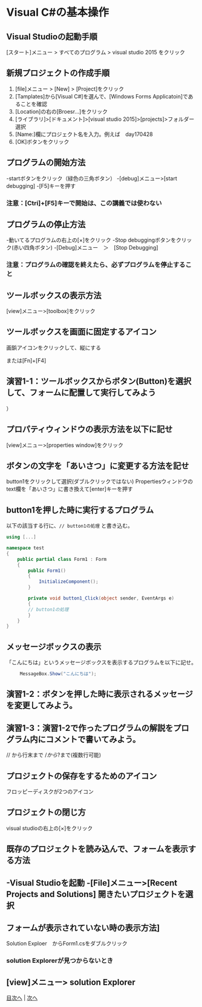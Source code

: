 # Visual C#の基本操作
## Visual Studioの起動手順
[スタート]メニュー > すべてのプログラム > visual studio 2015 をクリック


## 新規プロジェクトの作成手順
1.	 [file]メニュー > [New] > [Project]をクリック
2.	 [Tamplates]から[Visual C#]を選んで、[Windows Forms Applicatoin]であることを確認
3.	 [Location]の右の[Broesr...]をクリック
1. [ライブラリ]>[ドキュメント]>[visual studio 2015]>[projects]>フォルダー選択
4.	 [Name:]欄にプロジェクト名を入力。例えば　day170428
5.	 [OK]ボタンをクリック
	 


## プログラムの開始方法
-startボタンをクリック（緑色の三角ボタン）
-[debug]メニュー>[start debugging]
-[F5]キーを押す

### 注意：[Ctri]+[F5]キーで開始は、この講義では使わない

## プログラムの停止方法
-動いてるプログラムの右上の[×]をクリック
-Stop debuggingボタンをクリック(赤い四角ボタン)
-[Debug]メニュー　＞　[Stop Debugging]

### 注意：プログラムの確認を終えたら、必ずプログラムを停止すること

## ツールボックスの表示方法
[view]メニュー>[toolbox]をクリック


## ツールボックスを画面に固定するアイコン
画鋲アイコンをクリックして、縦にする

または[Fn]+[F4]
## 演習1-1：ツールボックスからボタン(Button)を選択して、フォームに配置して実行してみよう
）


## プロパティウィンドウの表示方法を以下に記せ
[view]メニュー>[properties window]をクリック


## ボタンの文字を「あいさつ」に変更する方法を記せ
button1をクリックして選択(ダブルクリックではない)
Propertiesウィンドウのtext欄を「あいさつ」に書き換えて[enter]キーを押す

## button1を押した時に実行するプログラム
以下の該当する行に、`// button1の処理` と書き込む。

```cs
using [...]

namespace test
{
    public partial class Form1 : Form
    {
        public Form1()
        {
            InitializeComponent();
        }

        private void button1_Click(object sender, EventArgs e)
        {
		// button1の処理
        }
    }
}
```

## メッセージボックスの表示
「こんにちは」というメッセージボックスを表示するプログラムを以下に記せ。

```cs
	 MessageBox.Show("こんにちは");
```

## 演習1-2：ボタンを押した時に表示されるメッセージを変更してみよう。



## 演習1-3：演習1-2で作ったプログラムの解説をプログラム内にコメントで書いてみよう。
// から行末まで
/*から*?まで(複数行可能)

## プロジェクトの保存をするためのアイコン
フロッピーディスクが2つのアイコン


## プロジェクトの閉じ方
visual studioの右上の[×]をクリック


## 既存のプロジェクトを読み込んで、フォームを表示する方法
-Visual Studioを起動
-[File]メニュー>[Recent Projects and Solutions]
開きたいプロジェクトを選択
-

## フォームが表示されていない時の表示方法]
Solution Exploer　からForm1.csをダブルクリック

### solution Explorerが見つからないとき
[view]メニュー> solution Explorer
---

[目次へ](README.md#%E7%9B%AE%E6%AC%A1) | [次へ](README.md#%E3%83%97%E3%83%AD%E3%82%B0%E3%83%A9%E3%83%9F%E3%83%B3%E3%82%B0%E3%81%AE%E8%82%9D)
